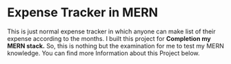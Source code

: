 # Expense Tracker in MERN
This is just normal expense tracker in which anyone can make list of their expense according to the months. I built this project for **Completion my MERN stack.** So, this is nothing but the examination for me to test my MERN knowledge. You can find more Information about this Project below.